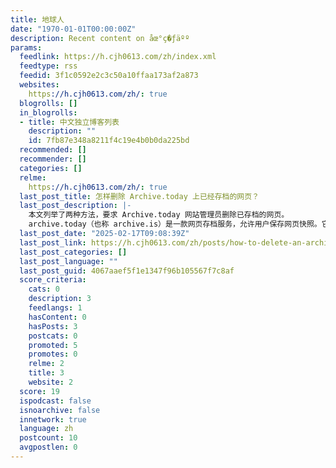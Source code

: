 ```yaml
---
title: 地球人
date: "1970-01-01T00:00:00Z"
description: Recent content on åœ°ç�ƒäºº
params:
  feedlink: https://h.cjh0613.com/zh/index.xml
  feedtype: rss
  feedid: 3f1c0592e2c3c50a10ffaa173af2a873
  websites:
    https://h.cjh0613.com/zh/: true
  blogrolls: []
  in_blogrolls:
  - title: 中文独立博客列表
    description: ""
    id: 7fb87e348a8211f4c19e4b0b0da225bd
  recommended: []
  recommender: []
  categories: []
  relme:
    https://h.cjh0613.com/zh/: true
  last_post_title: 怎样删除 Archive.today 上已经存档的网页？
  last_post_description: |-
    本文列举了两种方法，要求 Archive.today 网站管理员删除已存档的网页。
    archive.today（也称 archive.is）是一款网页存档服务，允许用户保存网页快照。它与
  last_post_date: "2025-02-17T09:08:39Z"
  last_post_link: https://h.cjh0613.com/zh/posts/how-to-delete-an-archived-page-from-archive-today/
  last_post_categories: []
  last_post_language: ""
  last_post_guid: 4067aaef5f1e1347f96b105567f7c8af
  score_criteria:
    cats: 0
    description: 3
    feedlangs: 1
    hasContent: 0
    hasPosts: 3
    postcats: 0
    promoted: 5
    promotes: 0
    relme: 2
    title: 3
    website: 2
  score: 19
  ispodcast: false
  isnoarchive: false
  innetwork: true
  language: zh
  postcount: 10
  avgpostlen: 0
---
```

